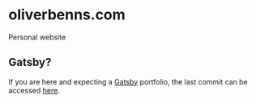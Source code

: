 # oliverbenns.com

Personal website

## Gatsby?

If you are here and expecting a [Gatsby](https://github.com/gatsbyjs/gatsby) portfolio, the last commit can be accessed [here](https://github.com/oliverbenns/oliverbenns.com/tree/708b7d5a74a78509bc35452a0ff8a8bc94e4c5d7).
